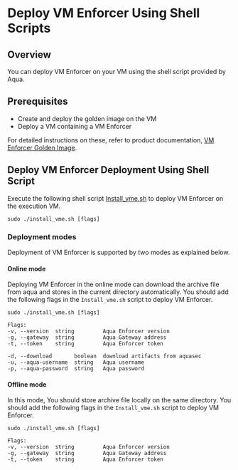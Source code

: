 # Deploy VM Enforcer Using Shell Scripts

## Overview

You can deploy VM Enforcer on your VM using the shell script provided by Aqua.

## Prerequisites
- Create and deploy the golden image on the VM
- Deploy a VM containing a VM Enforcer

For detailed instructions on these, refer to product documentation, [VM Enforcer Golden Image](https://docs.aquasec.com/docs/vm-enforcer-golden-image).

## Deploy VM Enforcer Deployment Using Shell Script

Execute the following shell script [Install_vme.sh](./Install_vme.sh) to deploy VM Enforcer on the execution VM.

```shell
sudo ./install_vme.sh [flags]
```

### Deployment modes

Deployment of VM Enforcer is supported by two modes as explained below.

#### Online mode 
 
Deploying VM Enforcer in the online mode can download the archive file from aqua and stores in the current directory automatically. You should add the following flags in the `Install_vme.sh` script to deploy VM Enforcer.

```shell
sudo ./install_vme.sh [flags]

Flags:
-v, --version  string         Aqua Enforcer version
-g, --gateway  string         Aqua Gateway address
-t, --token    string         Aqua Enforcer token

-d, --download	     boolean  download artifacts from aquasec
-u, --aqua-username  string	  Aqua username
-p, --aqua-password  string	  Aqua password
```

#### Offline mode

In this mode, You should store archive file locally on the same directory. You should add the following flags in the `Install_vme.sh` script to deploy VM Enforcer.

```shell
sudo ./install_vme.sh [flags]

Flags:
-v, --version  string         Aqua Enforcer version
-g, --gateway  string         Aqua Gateway address
-t, --token    string         Aqua Enforcer token
```